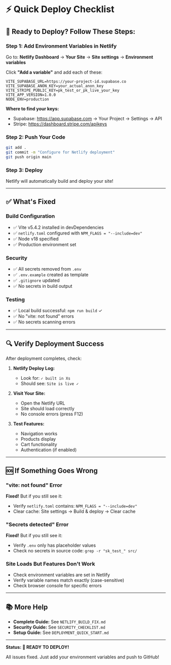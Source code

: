 # ⚡ Quick Deploy Checklist

## 🎯 Ready to Deploy? Follow These Steps:

### Step 1: Add Environment Variables in Netlify
Go to: **Netlify Dashboard** → **Your Site** → **Site settings** → **Environment variables**

Click **"Add a variable"** and add each of these:

```
VITE_SUPABASE_URL=https://your-project-id.supabase.co
VITE_SUPABASE_ANON_KEY=your_actual_anon_key
VITE_STRIPE_PUBLIC_KEY=pk_test_or_pk_live_your_key
VITE_APP_VERSION=1.0.0
NODE_ENV=production
```

**Where to find your keys:**
- Supabase: https://app.supabase.com → Your Project → Settings → API
- Stripe: https://dashboard.stripe.com/apikeys

### Step 2: Push Your Code
```bash
git add .
git commit -m "Configure for Netlify deployment"
git push origin main
```

### Step 3: Deploy
Netlify will automatically build and deploy your site!

---

## ✅ What's Fixed

### Build Configuration
- ✅ Vite v5.4.2 installed in devDependencies
- ✅ `netlify.toml` configured with `NPM_FLAGS = "--include=dev"`
- ✅ Node v18 specified
- ✅ Production environment set

### Security
- ✅ All secrets removed from `.env`
- ✅ `.env.example` created as template
- ✅ `.gitignore` updated
- ✅ No secrets in build output

### Testing
- ✅ Local build successful: `npm run build` ✓
- ✅ No "vite: not found" errors
- ✅ No secrets scanning errors

---

## 🔍 Verify Deployment Success

After deployment completes, check:

1. **Netlify Deploy Log:**
   - Look for: `✓ built in Xs`
   - Should see: `Site is live ✓`

2. **Visit Your Site:**
   - Open the Netlify URL
   - Site should load correctly
   - No console errors (press F12)

3. **Test Features:**
   - Navigation works
   - Products display
   - Cart functionality
   - Authentication (if enabled)

---

## 🆘 If Something Goes Wrong

### "vite: not found" Error
**Fixed!** But if you still see it:
- Verify `netlify.toml` contains: `NPM_FLAGS = "--include=dev"`
- Clear cache: Site settings → Build & deploy → Clear cache

### "Secrets detected" Error
**Fixed!** But if you still see it:
- Verify `.env` only has placeholder values
- Check no secrets in source code: `grep -r "sk_test_" src/`

### Site Loads But Features Don't Work
- Check environment variables are set in Netlify
- Verify variable names match exactly (case-sensitive)
- Check browser console for specific errors

---

## 📚 More Help

- **Complete Guide:** See `NETLIFY_BUILD_FIX.md`
- **Security Guide:** See `SECURITY_CHECKLIST.md`
- **Setup Guide:** See `DEPLOYMENT_QUICK_START.md`

---

**Status: 🚀 READY TO DEPLOY!**

All issues fixed. Just add your environment variables and push to GitHub!
